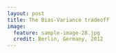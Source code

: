 ```yaml
---
layout: post
title: The Bias-Variance tradeoff
image:
  feature: sample-image-28.jpg
  credit: Berlin, Germany, 2012
---
```



